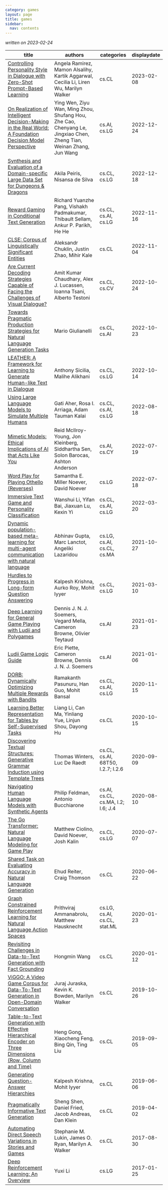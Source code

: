 ```yaml
---
category: games
layout: page
title: games
sidebar:
  nav: contents
---
```



*written on 2023-02-24*

| title | authors | categories | displaydate |
| ----- | ----- | ----- | ----- |
| [Controlling Personality Style in Dialogue with Zero-Shot Prompt-Based  Learning](http://arxiv.org/abs/2302.03848v1) | Angela Ramirez, Mamon Alsalihy, Kartik Aggarwal, Cecilia Li, Liren Wu, Marilyn Walker | cs.CL | 2023-02-08 |
| [On Realization of Intelligent Decision-Making in the Real World: A  Foundation Decision Model Perspective](http://arxiv.org/abs/2212.12669v1) | Ying Wen, Ziyu Wan, Ming Zhou, Shufang Hou, Zhe Cao, Chenyang Le, Jingxiao Chen, Zheng Tian, Weinan Zhang, Jun Wang | cs.AI, cs.LG | 2022-12-24 |
| [Synthesis and Evaluation of a Domain-specific Large Data Set for  Dungeons & Dragons](http://arxiv.org/abs/2212.09080v1) | Akila Peiris, Nisansa de Silva | cs.CL, cs.LG | 2022-12-18 |
| [Reward Gaming in Conditional Text Generation](http://arxiv.org/abs/2211.08714v1) | Richard Yuanzhe Pang, Vishakh Padmakumar, Thibault Sellam, Ankur P. Parikh, He He | cs.CL, cs.AI, cs.LG | 2022-11-16 |
| [CLSE: Corpus of Linguistically Significant Entities](http://arxiv.org/abs/2211.02423v1) | Aleksandr Chuklin, Justin Zhao, Mihir Kale | cs.CL | 2022-11-04 |
| [Are Current Decoding Strategies Capable of Facing the Challenges of  Visual Dialogue?](http://arxiv.org/abs/2210.12997v1) | Amit Kumar Chaudhary, Alex J. Lucassen, Ioanna Tsani, Alberto Testoni | cs.CL, cs.CV | 2022-10-24 |
| [Towards Pragmatic Production Strategies for Natural Language Generation  Tasks](http://arxiv.org/abs/2210.12828v1) | Mario Giulianelli | cs.CL, cs.AI | 2022-10-23 |
| [LEATHER: A Framework for Learning to Generate Human-like Text in  Dialogue](http://arxiv.org/abs/2210.07777v1) | Anthony Sicilia, Malihe Alikhani | cs.CL, cs.LG | 2022-10-14 |
| [Using Large Language Models to Simulate Multiple Humans](http://arxiv.org/abs/2208.10264v3) | Gati Aher, Rosa I. Arriaga, Adam Tauman Kalai | cs.CL, cs.AI, cs.LG | 2022-08-18 |
| [Mimetic Models: Ethical Implications of AI that Acts Like You](http://arxiv.org/abs/2207.09394v1) | Reid McIlroy-Young, Jon Kleinberg, Siddhartha Sen, Solon Barocas, Ashton Anderson | cs.AI, cs.CY | 2022-07-19 |
| [Word Play for Playing Othello (Reverses)](http://arxiv.org/abs/2207.08766v1) | Samantha E. Miller Noever, David Noever | cs.LG | 2022-07-18 |
| [Immersive Text Game and Personality Classification](http://arxiv.org/abs/2203.10621v1) | Wanshui Li, Yifan Bai, Jiaxuan Lu, Kexin Yi | cs.CL, cs.AI, cs.LG | 2022-03-20 |
| [Dynamic population-based meta-learning for multi-agent communication  with natural language](http://arxiv.org/abs/2110.14241v1) | Abhinav Gupta, Marc Lanctot, Angeliki Lazaridou | cs.LG, cs.AI, cs.CL, cs.MA | 2021-10-27 |
| [Hurdles to Progress in Long-form Question Answering](http://arxiv.org/abs/2103.06332v1) | Kalpesh Krishna, Aurko Roy, Mohit Iyyer | cs.CL, cs.LG | 2021-03-10 |
| [Deep Learning for General Game Playing with Ludii and Polygames](http://arxiv.org/abs/2101.09562v1) | Dennis J. N. J. Soemers, Vegard Mella, Cameron Browne, Olivier Teytaud | cs.AI | 2021-01-23 |
| [Ludii Game Logic Guide](http://arxiv.org/abs/2101.02120v1) | Eric Piette, Cameron Browne, Dennis J. N. J. Soemers | cs.AI | 2021-01-06 |
| [DORB: Dynamically Optimizing Multiple Rewards with Bandits](http://arxiv.org/abs/2011.07635v1) | Ramakanth Pasunuru, Han Guo, Mohit Bansal | cs.CL, cs.AI, cs.LG | 2020-11-15 |
| [Learning Better Representation for Tables by Self-Supervised Tasks](http://arxiv.org/abs/2010.07606v1) | Liang Li, Can Ma, Yinliang Yue, Linjun Shou, Dayong Hu | cs.CL | 2020-10-15 |
| [Discovering Textual Structures: Generative Grammar Induction using  Template Trees](http://arxiv.org/abs/2009.04530v1) | Thomas Winters, Luc De Raedt | cs.CL, cs.AI, 68T50, I.2.7; I.2.6 | 2020-09-09 |
| [Navigating Human Language Models with Synthetic Agents](http://arxiv.org/abs/2008.04162v7) | Philip Feldman, Antonio Bucchiarone | cs.AI, cs.CL, cs.MA, I.2; I.6; J.4 | 2020-08-10 |
| [The Go Transformer: Natural Language Modeling for Game Play](http://arxiv.org/abs/2007.03500v3) | Matthew Ciolino, David Noever, Josh Kalin | cs.CL, cs.LG | 2020-07-07 |
| [Shared Task on Evaluating Accuracy in Natural Language Generation](http://arxiv.org/abs/2006.12234v2) | Ehud Reiter, Craig Thomson | cs.CL | 2020-06-22 |
| [Graph Constrained Reinforcement Learning for Natural Language Action  Spaces](http://arxiv.org/abs/2001.08837v1) | Prithviraj Ammanabrolu, Matthew Hausknecht | cs.LG, cs.AI, cs.CL, stat.ML | 2020-01-23 |
| [Revisiting Challenges in Data-to-Text Generation with Fact Grounding](http://arxiv.org/abs/2001.03830v1) | Hongmin Wang | cs.CL | 2020-01-12 |
| [ViGGO: A Video Game Corpus for Data-To-Text Generation in Open-Domain  Conversation](http://arxiv.org/abs/1910.12129v1) | Juraj Juraska, Kevin K. Bowden, Marilyn Walker | cs.CL | 2019-10-26 |
| [Table-to-Text Generation with Effective Hierarchical Encoder on Three  Dimensions (Row, Column and Time)](http://arxiv.org/abs/1909.02304v1) | Heng Gong, Xiaocheng Feng, Bing Qin, Ting Liu | cs.CL | 2019-09-05 |
| [Generating Question-Answer Hierarchies](http://arxiv.org/abs/1906.02622v2) | Kalpesh Krishna, Mohit Iyyer | cs.CL | 2019-06-06 |
| [Pragmatically Informative Text Generation](http://arxiv.org/abs/1904.01301v2) | Sheng Shen, Daniel Fried, Jacob Andreas, Dan Klein | cs.CL | 2019-04-02 |
| [Automating Direct Speech Variations in Stories and Games](http://arxiv.org/abs/1708.09090v1) | Stephanie M. Lukin, James O. Ryan, Marilyn A. Walker | cs.CL | 2017-08-30 |
| [Deep Reinforcement Learning: An Overview](http://arxiv.org/abs/1701.07274v6) | Yuxi Li | cs.LG | 2017-01-25 |

